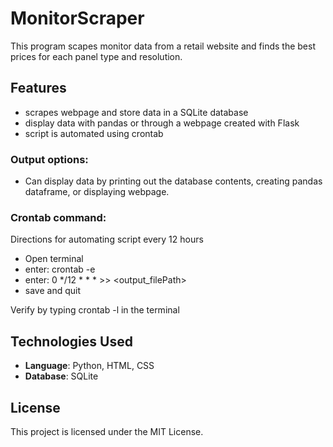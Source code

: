 # MonitorScraper

This program scapes monitor data from a retail website and finds the best prices for each panel type and resolution.

## Features
- scrapes webpage and store data in a SQLite database
- display data with pandas or through a webpage created with Flask
- script is automated using crontab


### Output options:
- Can display data by printing out the database contents, creating pandas dataframe, or displaying webpage.

### Crontab command:
Directions for automating script every 12 hours
- Open terminal 
- enter: crontab -e
- enter: 0 */12 * * * <pythonPath> <scriptPath> >> <output_filePath>
- save and quit

Verify by typing crontab -l in the terminal

## Technologies Used
- **Language**: Python, HTML, CSS
- **Database**: SQLite

## License
This project is licensed under the MIT License.
